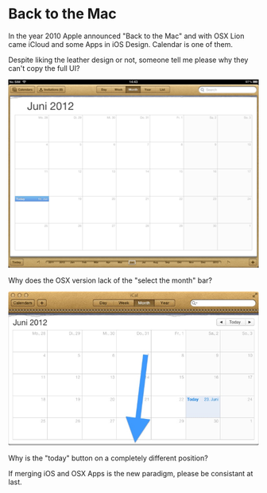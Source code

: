 # Back to the Mac #

In the year 2010 Apple announced "Back to the Mac" and with OSX Lion came iCloud and some Apps in iOS Design.
Calendar is one of them.

Despite liking the leather design or not, someone tell me please why they can't copy the full UI?

![](./gfx/13.png)

Why does the OSX version lack of the "select the month" bar?

![](./gfx/12.jpg)

Why is the "today" button on a completely different position?

If merging iOS and OSX Apps is the new paradigm, please be consistant at last.
